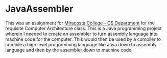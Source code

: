 # JavaAssembler
This was an assignment for [Miracosta College - CS Department](https://github.com/miracosta-college) for the requisite Computer Architecture class. 
This is a Java programming project wherein I needed to create an assembler to turn assembly language into machine code for the computer.
This would then be used by a compiler to compile a high level programming language like Java down to assembly language and then by the assembler down to machine code.
